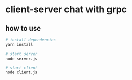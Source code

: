 # client-server chat with grpc

## how to use

```bash
# install dependencies
yarn install

# start server
node server.js

# start client
node client.js
```
